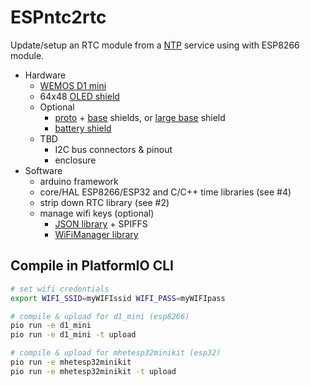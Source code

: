 # ESPntc2rtc

Update/setup an RTC module from a [NTP][] service using with ESP8266 module.

- Hardware
  - [WEMOS D1 mini][d1_mini]
  - 64x48 [OLED shield][oled_shield]
  - Optional
    - [proto][proto] + [base][base2] shields, or [large base][base3] shield
    - [battery shield][battery]
  - TBD
    - I2C bus connectors & pinout
    - enclosure
- Software
  - arduino framework
  - core/HAL ESP8266/ESP32 and C/C++ time libraries (see #4)
  - strip down RTC library (see #2)
  - manage wifi keys (optional)
    - [JSON library][ArduinoJson] + SPIFFS
    - [WiFiManager library][WiFiManager]

## Compile in PlatformIO CLI
```bash
# set wifi credentials
export WIFI_SSID=myWIFIssid WIFI_PASS=myWIFIpass

# compile & upload for d1_mini (esp8266)
pio run -e d1_mini
pio run -e d1_mini -t upload

# compile & upload for mhetesp32minikit (esp32)
pio run -e mhetesp32minikit
pio run -e mhetesp32minikit -t upload
```

[d1_mini]: https://wiki.wemos.cc/products:d1:d1_mini
[oled_shield]: https://wiki.wemos.cc/products:d1_mini_shields:oled_shield
[battery]: https://wiki.wemos.cc/products:d1_mini_shields:battery_shield
[proto]: https://wiki.wemos.cc/products:d1_mini_shields:protoboard_shield
[base2]: https://wiki.wemos.cc/products:d1_mini_shields:dual_base
[base3]: https://wiki.wemos.cc/products:d1_mini_shields:tripler_base

[OLEDlib]: https://github.com/squix78/esp8266-oled-ssd1306
[WiFiManager]: https://github.com/tzapu/WiFiManager.git
[ArduinoJson]: https://github.com/bblanchon/ArduinoJson.git

[NTP]: https://en.wikipedia.org/wiki/Network_Time_Protocol
[epoch]: https://en.wikipedia.org/wiki/Unix_time

